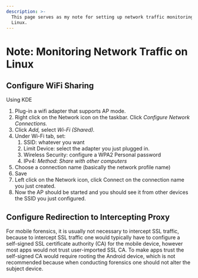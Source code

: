 ```yaml
---
description: >-
  This page serves as my note for setting up network traffic monitoring on
  Linux.
---
```


# Note: Monitoring Network Traffic on Linux

## Configure WiFi Sharing

Using KDE

1. Plug-in a wifi adapter that supports AP mode.
2. Right click on the Network icon on the taskbar. Click _Configure Network Connections._
3. Click _Add,_ select _Wi-Fi (Shared)._
4. Under Wi-Fi tab, set:
   1. SSID: whatever you want
   2. Limit Device: select the adapter you just plugged in.
   3. Wireless Security: configure a WPA2 Personal password
   4. IPv4: _Method_: _Share with other computers_
5. Choose a connection name (basically the network profile name)
6. Save
7. Left click on the Network icon, click Connect on the connection name you just created.
8. Now the AP should be started and you should see it from other devices the SSID you just configured.

## Configure Redirection to Intercepting Proxy

For mobile forensics, it is usually not necessary to intercept SSL traffic, because to intercept SSL traffic one would typically have to configure a self-signed SSL certificate authority (CA) for the mobile device, however most apps would not trust user-imported SSL CA. To make apps trust the self-signed CA would require rooting the Android device, which is not recommended because when conducting forensics one should not alter the subject device.
